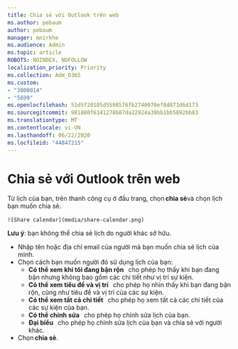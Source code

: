 ```yaml
---
title: Chia sẻ với Outlook trên web
ms.author: pebaum
author: pebaum
manager: mnirkhe
ms.audience: Admin
ms.topic: article
ROBOTS: NOINDEX, NOFOLLOW
localization_priority: Priority
ms.collection: Adm_O365
ms.custom:
- "3800014"
- "5699"
ms.openlocfilehash: 51d5f20105d5598576fb2740070ef8d071dbd173
ms.sourcegitcommit: 981880f6141278b87da22924a39bb1bb5892bb83
ms.translationtype: MT
ms.contentlocale: vi-VN
ms.lasthandoff: 06/22/2020
ms.locfileid: "44847215"
---
```

# <a name="sharing-with-outlook-on-the-web"></a>Chia sẻ với Outlook trên web

Từ lịch của bạn, trên thanh công cụ ở đầu trang, chọn **chia sẻ**và chọn lịch bạn muốn chia sẻ.

    ![Share calendar](media/share-calendar.png)

**Lưu ý**: bạn không thể chia sẻ lịch do người khác sở hữu.

- Nhập tên hoặc địa chỉ email của người mà bạn muốn chia sẻ lịch của mình.
- Chọn cách bạn muốn người đó sử dụng lịch của bạn:
    - **Có thể xem khi tôi đang bận rộn**   cho phép họ thấy khi bạn đang bận nhưng không bao gồm các chi tiết như vị trí sự kiện.
    - **Có thể xem tiêu đề và vị trí**   cho phép họ nhìn thấy khi bạn đang bận rộn, cũng như tiêu đề và vị trí của các sự kiện.
    - **Có thể xem tất cả chi tiết**   cho phép họ xem tất cả các chi tiết của các sự kiện của bạn.
    - **Có thể chỉnh sửa**   cho phép họ chỉnh sửa lịch của bạn.
    - **Đại biểu**   cho phép họ chỉnh sửa lịch của bạn và chia sẻ với người khác.
- Chọn **chia sẻ**.
